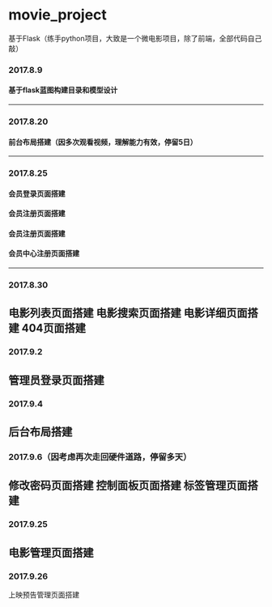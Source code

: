 # movie_project
基于Flask（练手python项目，大致是一个微电影项目，除了前端，全部代码自己敲）
### 2017.8.9
#### 基于flask蓝图构建目录和模型设计
---------------
### 2017.8.20
#### 前台布局搭建（因多次观看视频，理解能力有效，停留5日）
---------------
### 2017.8.25
#### 会员登录页面搭建
#### 会员注册页面搭建
#### 会员注册页面搭建
#### 会员中心注册页面搭建
----------------
### 2017.8.30
电影列表页面搭建
电影搜索页面搭建
电影详细页面搭建
404页面搭建
-----------------
### 2017.9.2
管理员登录页面搭建
-----------------
### 2017.9.4
后台布局搭建
------------------
### 2017.9.6（因考虑再次走回硬件道路，停留多天）
修改密码页面搭建
控制面板页面搭建
标签管理页面搭建
------------------
### 2017.9.25
电影管理页面搭建
-------------------
### 2017.9.26
上映预告管理页面搭建



